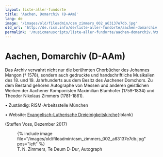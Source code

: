 ```yaml
---
layout: liste-aller-fundorte
title: 'Aachen, Domarchiv (D-AAm)'
lang: de
image: '/images/old/fileadmin/csm_zimmers_002_a63137e7db.jpg'
old_url: 'http://de.rism.info/de/liste-aller-fundorte/aachen-domarchiv.html'
permalink: '/musicmanuscripts/liste-aller-fundorte/aachen-domarchiv.html'
---
```



# Aachen, Domarchiv (D-AAm)


Das Archiv verwahrt nicht nur die berühmten Chorbücher des Johannes Mangon († 1578), sondern auch gedruckte und handschriftliche Musikalien des 18. und 19. Jahrhunderts aus dem Besitz des Aachener Domchors. Zu dem Bestand gehören Autographe von Messen und anderen geistlichen Werken der Aachener Komponisten Maximilian Blumhofer (1759-1834) und Theodor Nikolaus Zimmers (1781-1861).

• Zuständig: RISM-Arbeitsstelle München

• Website: [Evangelisch-Lutherische Dreieinigkeitskirche](https://www.sennfeld-evangelisch.de/ "Opens external link in new window"){:blank}


(Steffen Voss, Dezember 2017)

<figure>
{% include image file="/images/old/fileadmin/csm_zimmers_002_a63137e7db.jpg" pos="left" %}
   <figcaption>T. N. Zimmers, Te Deum D-Dur, Autograph</figcaption>
</figure>




